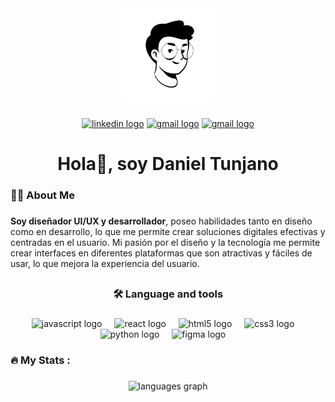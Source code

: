 <!--
**danieltb92/danieltb92** is a ✨ _special_ ✨ repository because its `README.md` (this file) appears on your GitHub profile.

Here are some ideas to get you started:

- 🔭 I’m currently working on ...
- 🌱 I’m currently learning ...
- 👯 I’m looking to collaborate on ...
- 🤔 I’m looking for help with ...
- 💬 Ask me about ...
- 📫 How to reach me: ...
- 😄 Pronouns: ...
- ⚡ Fun fact: ...

-->

<div align="center">

  <!-- <img height="150" src="https://camo.githubusercontent.com/62da68eb62b1e5f175f7d1f0191dd89a653d7908feb22d37d4a0ab07365d6791/68747470733a2f2f6d656469612e67697068792e636f6d2f6d656469612f4d3967624264396e6244724f5475314d71782f67697068792e676966"  /> -->
  
  <!-- <img height="150" src="Images/Cute Avatar.png"> -->
  <img height="150" src="Images/Cute Avatar2.png">

</div>

<!--[Descripción de la imagen](/Images/Logo.gif)-->

###

<div align="center">

  [<img src="https://img.shields.io/static/v1?message=LinkedIn&logo=linkedin&label=&color=0077B5&logoColor=white&labelColor=&style=for-the-badge" height="25" alt="linkedin logo"/>](https://www.linkedin.com/in/daniel-tunjano)
  [<img src="https://img.shields.io/static/v1?message=mail&logo=gmail&label=&color=D14836&logoColor=white&labelColor=&style=for-the-badge" height="25" alt="gmail logo"  />](mailto:danieltb92@hotmail.com)
  [<img src="https://img.shields.io/static/v1?message=website&logo=&label=&color=00b2ff&logoColor=white&labelColor=&style=for-the-badge" height="25" alt="gmail logo"  />](https://daniel-tunjano.onrender.com/)

</div>

###

###

<h1 align="center">Hola👋, soy Daniel Tunjano </h1>

###

<h3 align="left">👩‍💻  About Me</h3>

###

<p align="left"><b>Soy diseñador UI/UX y desarrollador</b>, poseo habilidades tanto en diseño como en desarrollo, lo que me permite crear soluciones digitales efectivas y centradas en el usuario. Mi pasión por el diseño y la tecnología me permite crear interfaces en diferentes plataformas que son atractivas y fáciles de usar, lo que mejora la experiencia del usuario.</p>

###

##

<h3 align="center
">🛠 Language and tools</h3>

###

<div align="center">
  <img src="https://cdn.jsdelivr.net/gh/devicons/devicon/icons/javascript/javascript-original.svg" height="30" alt="javascript logo"  />
  <img width="12" />
  <img src="https://cdn.jsdelivr.net/gh/devicons/devicon/icons/react/react-original.svg" 
  height="30" alt="react logo"  />
  <img width="12" />
  <img src="https://cdn.jsdelivr.net/gh/devicons/devicon/icons/html5/html5-original.svg" 
  height="30" alt="html5 logo"  />
  <img width="12" />
  <img src="https://cdn.jsdelivr.net/gh/devicons/devicon/icons/css3/css3-original.svg" 
  height="30" alt="css3 logo"  />
  <img width="12" />
  <img src="https://cdn.jsdelivr.net/gh/devicons/devicon/icons/python/python-original.svg" height="30" alt="python logo"  />
  <img width="12" />
  <img src="https://cdn.jsdelivr.net/gh/devicons/devicon/icons/figma/figma-original.svg" 
  height="30" alt="figma logo"  />
  <img width="12" />
  
</div>

###

<h3 align="left">🔥   My Stats :</h3>

###

<div align="center">

 <img src="https://github-readme-stats.vercel.app/api/top-langs?username=danieltb92&locale=en&hide_title=false&layout=compact&card_width=320&langs_count=5&theme=dracula&hide_border=false&title_color=00b2ff" height="150" alt="languages graph"  />

</div>

###



